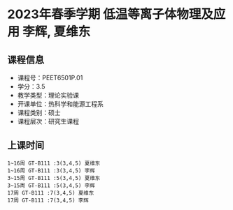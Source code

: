 # 2023年春季学期 低温等离子体物理及应用 李辉, 夏维东






## 课程信息

- 课程号：PEET6501P.01
- 学分：3.5
- 教学类型：理论实验课
- 开课单位：热科学和能源工程系
- 课程类别：硕士
- 课程层次：研究生课程

## 上课时间

```
1~16周 GT-B111 :3(3,4,5) 夏维东
1~16周 GT-B111 :3(3,4,5) 李辉
3~15周 GT-B111 :5(3,4,5) 夏维东
3~15周 GT-B111 :5(3,4,5) 李辉
17周 GT-B111 :7(3,4,5) 夏维东
17周 GT-B111 :7(3,4,5) 李辉
```

